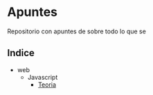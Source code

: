 # Apuntes
Repositorio con apuntes de sobre todo lo que se

## Indice

* web
  * Javascript
    * [Teoria](/web/javascript/Teoria.md)
